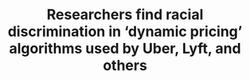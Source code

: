 ---
title: "Researchers find racial discrimination in ‘dynamic pricing’ algorithms used by Uber, Lyft, and others"
authors: ["Kyle Wiggers"]
type: "article"
link: "https://venturebeat.com/2020/06/12/researchers-find-racial-discrimination-in-dynamic-pricing-algorithms-used-by-uber-lyft-and-others/"
---